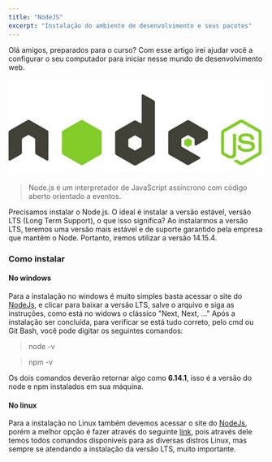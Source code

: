 ```yaml
---
title: "NodeJS"
excerpt: "Instalação do ambiente de desenvolvimento e seus pacotes"
---
```

Olá amigos, preparados para o curso? Com esse artigo irei ajudar você a configurar o seu computador para iniciar nesse mundo de desenvolvimento web.

![nodejs](https://raw.githubusercontent.com/JSVale/jsvale/main/_posts/images/nodejs.jpeg)

> Node.js é um interpretador de JavaScript assíncrono com código aberto orientado a eventos.

Precisamos instalar o Node.js. O ideal é instalar a versão estável, versão LTS (Long Term Support), o que isso significa? Ao instalarmos a versão LTS, teremos uma versão mais estável e de suporte garantido pela empresa que mantém o Node. Portanto, iremos utilizar a versão 14.15.4.

### Como instalar

#### No windows

Para a instalação no windows é muito simples basta acessar o site do [NodeJs](https://nodejs.org/en/), e clicar para baixar a versão LTS, salve o arquivo e siga as instruções, como está no widows o clássico "Next, Next, ..."
Após a instalação ser concluída, para verificar se está tudo correto, pelo cmd ou Git Bash, você pode digitar os seguintes comandos:
> node -v

> npm -v

Os dois comandos deverão retornar algo como **6.14.1**, isso é a versão do node e npm instalados em sua máquina.

#### No linux

Para a instalação no Linux também devemos acessar o site do [NodeJs](https://nodejs.org/en/), porém a melhor opção é fazer através do seguinte [link](https://nodejs.org/en/download/package-manager/), pois através dele temos todos comandos disponiveís para as diversas distros Linux, mas sempre se atendando a instalação da versão LTS, muito importante.
